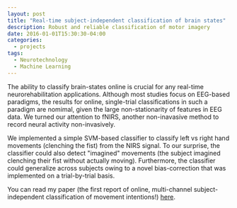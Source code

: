 ```yaml
---
layout: post
title: "Real-time subject-independent classification of brain states"
description: Robust and reliable classification of motor imagery 
date: 2016-01-01T15:30:30-04:00
categories:
  - projects
tags:
  - Neurotechnology
  - Machine Learning
---
```


The ability to classify brain-states online is crucial for any real-time neurorehabilitation applications. Although most studies focus on EEG-based paradigms, the results for online, single-trial classifications in such a paradigm are nomimal, given the large non-stationarity of features in EEG data. We turned our attention to fNIRS, another non-inavasive method to record neural activity non-invasively.

We implemented a simple SVM-based classifier to classify left vs right hand movements (clenching the fist) from the NIRS signal. To our surprise, the classifier could also detect "imagined" movements (the subject imagined clenching their fist without actually moving). Furthermore, the classifier could generalize across subjects owing to a novel bias-correction that was implemented on a trial-by-trial basis.

You can read my paper (the first report of online, multi-channel subject-independent classification of movement intentions!) [here](https://journals.plos.org/plosone/article?id=10.1371/journal.pone.0159959).
